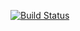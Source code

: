 [![Build Status](https://dev.azure.com/yhernandezgext/Music/_apis/build/status/Music-Maven-CI)](https://dev.azure.com/yhernandezgext/Music/_build/latest?definitionId=5)

